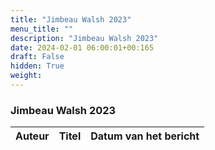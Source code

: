 ```yaml
---
title: "Jimbeau Walsh 2023"
menu_title: ""
description: "Jimbeau Walsh 2023"
date: 2024-02-01 06:00:01+00:165
draft: False
hidden: True
weight:
---
```

### Jimbeau Walsh 2023

**Auteur** | **Titel** | **Datum van het bericht**
---|---|---
